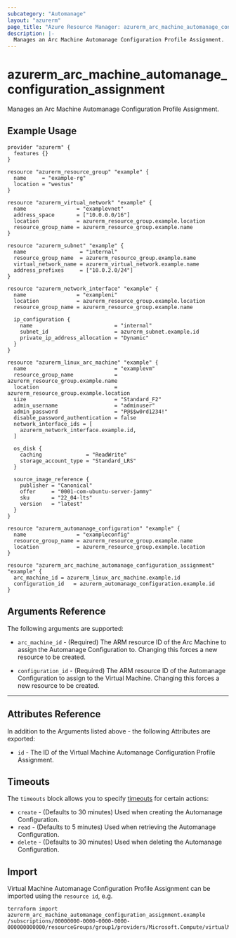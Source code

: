 ```yaml
---
subcategory: "Automanage"
layout: "azurerm"
page_title: "Azure Resource Manager: azurerm_arc_machine_automanage_configuration_assignment"
description: |-
  Manages an Arc Machine Automanage Configuration Profile Assignment.
---
```


# azurerm_arc_machine_automanage_configuration_assignment

Manages an Arc Machine Automanage Configuration Profile Assignment.

## Example Usage

```hcl
provider "azurerm" {
  features {}
}

resource "azurerm_resource_group" "example" {
  name     = "example-rg"
  location = "westus"
}

resource "azurerm_virtual_network" "example" {
  name                = "examplevnet"
  address_space       = ["10.0.0.0/16"]
  location            = azurerm_resource_group.example.location
  resource_group_name = azurerm_resource_group.example.name
}

resource "azurerm_subnet" "example" {
  name                 = "internal"
  resource_group_name  = azurerm_resource_group.example.name
  virtual_network_name = azurerm_virtual_network.example.name
  address_prefixes     = ["10.0.2.0/24"]
}

resource "azurerm_network_interface" "example" {
  name                = "exampleni"
  location            = azurerm_resource_group.example.location
  resource_group_name = azurerm_resource_group.example.name

  ip_configuration {
    name                          = "internal"
    subnet_id                     = azurerm_subnet.example.id
    private_ip_address_allocation = "Dynamic"
  }
}

resource "azurerm_linux_arc_machine" "example" {
  name                            = "examplevm"
  resource_group_name             = azurerm_resource_group.example.name
  location                        = azurerm_resource_group.example.location
  size                            = "Standard_F2"
  admin_username                  = "adminuser"
  admin_password                  = "P@$$w0rd1234!"
  disable_password_authentication = false
  network_interface_ids = [
    azurerm_network_interface.example.id,
  ]

  os_disk {
    caching              = "ReadWrite"
    storage_account_type = "Standard_LRS"
  }

  source_image_reference {
    publisher = "Canonical"
    offer     = "0001-com-ubuntu-server-jammy"
    sku       = "22_04-lts"
    version   = "latest"
  }
}

resource "azurerm_automanage_configuration" "example" {
  name                = "exampleconfig"
  resource_group_name = azurerm_resource_group.example.name
  location            = azurerm_resource_group.example.location
}

resource "azurerm_arc_machine_automanage_configuration_assignment" "example" {
  arc_machine_id = azurerm_linux_arc_machine.example.id
  configuration_id   = azurerm_automanage_configuration.example.id
}

```

## Arguments Reference

The following arguments are supported:

* `arc_machine_id` - (Required) The ARM resource ID of the Arc Machine to assign the Automanage Configuration to. Changing this forces a new resource to be created.

* `configuration_id` - (Required) The ARM resource ID of the Automanage Configuration to assign to the Virtual Machine. Changing this forces a new resource to be created.

---
## Attributes Reference

In addition to the Arguments listed above - the following Attributes are exported:

* `id` - The ID of the Virtual Machine Automanage Configuration Profile Assignment.

## Timeouts

The `timeouts` block allows you to specify [timeouts](https://www.terraform.io/docs/configuration/resources.html#timeouts) for certain actions:

* `create` - (Defaults to 30 minutes) Used when creating the Automanage Configuration.
* `read` - (Defaults to 5 minutes) Used when retrieving the Automanage Configuration.
* `delete` - (Defaults to 30 minutes) Used when deleting the Automanage Configuration.

## Import

Virtual Machine Automanage Configuration Profile Assignment can be imported using the `resource id`, e.g.

```shell
terraform import azurerm_arc_machine_automanage_configuration_assignment.example /subscriptions/00000000-0000-0000-0000-000000000000/resourceGroups/group1/providers/Microsoft.Compute/virtualMachines/vm1/providers/Microsoft.AutoManage/configurationProfileAssignments/default
```
